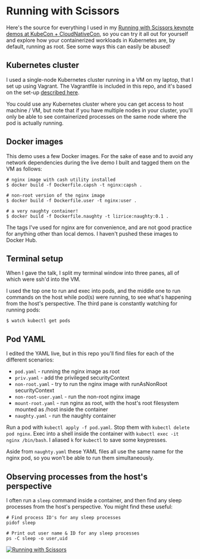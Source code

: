 # Running with Scissors
Here's the source for everything I used in my [Running with Scissors keynote demos at KubeCon + CloudNativeCon](https://youtu.be/ltrV-Qmh3oY), so you can try it all out for yourself and explore how your containerized workloads in Kubernetes are, by default, running as root. See some ways this can easily be abused! 

## Kubernetes cluster
I used a single-node Kubernetes cluster running in a VM on my laptop, that I set up using Vagrant. The Vagrantfile is included in this repo, and it's based on the set-up [described here](https://medium.com/@lizrice/kubernetes-in-vagrant-with-kubeadm-21979ded6c63). 

You could use any Kubernetes cluster where you can get access to host machine / VM, but note that if you have multiple nodes in your cluster, you'll only be able to see containerized processes on the same node where the pod is actually running.

## Docker images
This demo uses a few Docker images. For the sake of ease and to avoid any network dependencies during the live demo I built and tagged them on the VM as follows: 

```
# nginx image with cash utility installed
$ docker build -f Dockerfile.capsh -t nginx:capsh .

# non-root version of the nginx image
$ docker build -f Dockerfile.user -t nginx:user .

# a very naughty container! 
$ docker build -f Dockerfile.naughty -t lizrice:naughty:0.1 .
```

The tags I've used for nginx are for convenience, and are not good practice for anything other than local demos. I haven't pushed these images to Docker Hub. 

## Terminal setup 
When I gave the talk, I split my terminal window into three panes, all of which were ssh'd into the VM. 

I used the top one to run and exec into pods, and the middle one to run commands on the host while pod(s) were running, to see what's happening from the host's perspective. The third pane is constantly watching for running pods: 

```
$ watch kubectl get pods
```

## Pod YAML
I edited the YAML live, but in this repo you'll find files for each of the different scenarios: 

* `pod.yaml` - running the nginx image as root
* `priv.yaml` - add the privileged securityContext
* `non-root.yaml` - try to run the nginx image with runAsNonRoot securityContext
* `non-root-user.yaml` - run the non-root nginx image
* `mount-root.yaml` - run nginx as root, with the host's root filesystem mounted as /host inside the container
* `naughty.yaml` - run the naughty container

Run a pod with `kubectl apply -f pod.yaml`. Stop them with `kubectl delete pod nginx`. Exec into a shell inside the container with `kubectl exec -it nginx /bin/bash`. I aliased `k` for `kubectl` to save some keypresses. 

Aside from `naughty.yaml` these YAML files all use the same name for the nginx pod, so you won't be able to run them simultaneously.

## Observing processes from the host's perspective
I often run a `sleep` command inside a container, and then find any sleep processes from the host's perspective. You might find these useful: 
```
# Find process ID's for any sleep processes
pidof sleep

# Print out user name & ID for any sleep processes
ps -C sleep -o user,uid
```

[![Running with Scissors](https://img.youtube.com/vi/ltrV-Qmh3oY/0.jpg)](https://youtu.be/ltrV-Qmh3oY)


